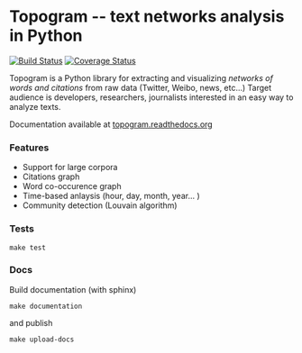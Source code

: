 # Topogram -- text networks analysis in Python  

[![Build Status](https://travis-ci.org/topogram/topogram.svg?branch=master)](https://travis-ci.org/topogram/topogram)  [![Coverage Status](https://coveralls.io/repos/topogram/topogram/badge.svg?branch=master)](https://coveralls.io/r/topogram/topogram?branch=master)
<!-- [ ![Codeship Status for topogram/topogram](https://codeship.com/projects/2255a810-f8c9-0132-7d84-76682d16c2d4/status?branch=master)](https://codeship.com/projects/86696) -->

Topogram is a  Python library for extracting and visualizing *networks of words and citations* from raw data (Twitter, Weibo, news, etc...) Target audience is developers, researchers, journalists interested in an easy way to analyze texts.

Documentation available at [topogram.readthedocs.org](http://topogram.readthedocs.org)

### Features

* Support for large corpora
* Citations graph
* Word co-occurence graph
* Time-based anlaysis (hour, day, month, year... )
* Community detection (Louvain algorithm)

### Tests

    make test

### Docs

Build documentation (with sphinx)

    make documentation

and publish

    make upload-docs
